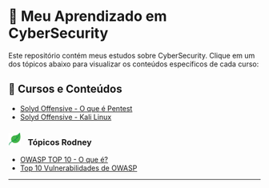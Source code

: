 # 📌 **Meu Aprendizado em CyberSecurity**

Este repositório contém meus estudos sobre CyberSecurity. Clique em um dos tópicos abaixo para visualizar os conteúdos específicos de cada curso:

## 🔗 Cursos e Conteúdos

- [Solyd Offensive - O que é Pentest](Cursos/SolydOffensiveCyber/WhatPentest.md)
- [Solyd Offensive - Kali Linux](Cursos/SolydOffensiveCyber/KaliLinux.md)


### <img src="Fotos/imagem-planta.png" width=25 style="margin-right: 10px" > Tópicos Rodney
-  [OWASP TOP 10 - O que é?](Cursos/Topicos_Rodney/OWASP_TOP10/1.OWASP.md)
-  [Top 10 Vulnerabilidades de OWASP](Cursos/Topicos_Rodney/OWASP_TOP10/Top_10_Vulnerabilidades.md)

---

###


